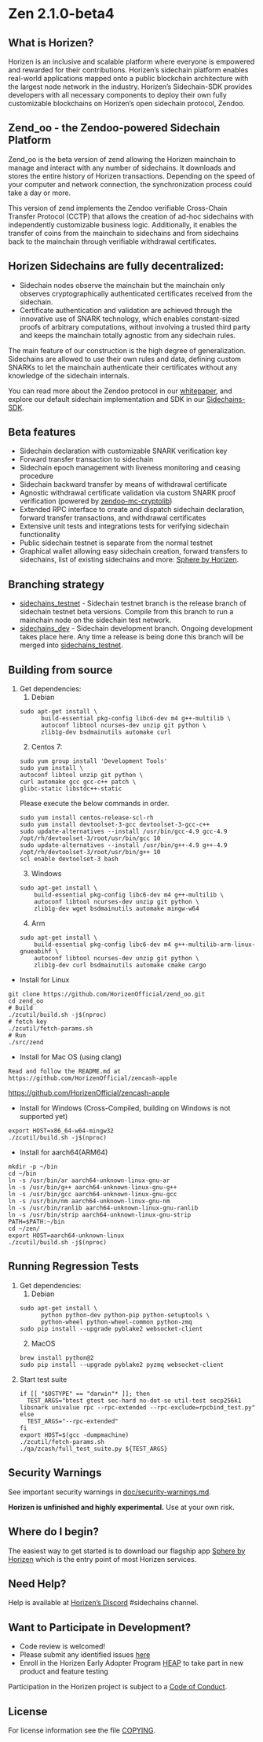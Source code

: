 Zen 2.1.0-beta4 <!---TO BE BUMPED UP UPON RELEASE -->
================
What is Horizen?
----------------
Horizen is an inclusive and scalable platform where everyone is empowered and rewarded for their contributions. Horizen’s sidechain platform enables real-world applications mapped onto a public blockchain architecture with the largest node network in the industry. Horizen’s Sidechain-SDK provides developers with all necessary components to deploy their own fully customizable blockchains on Horizen’s open sidechain protocol, Zendoo.

Zend_oo - the Zendoo-powered Sidechain Platform
----------------
Zend_oo is the beta version of zend allowing the Horizen mainchain to manage and interact with any number of sidechains. It downloads and stores the entire history of Horizen transactions. Depending on the speed of your computer and network connection, the synchronization process could take a day or more.

This version of zend implements the Zendoo verifiable Cross-Chain Transfer Protocol (CCTP) that allows the creation of ad-hoc sidechains with independently customizable business logic. Additionally, it enables the transfer of coins from the mainchain to sidechains and from sidechains back to the mainchain through verifiable withdrawal certificates.

Horizen Sidechains are fully decentralized:
----------------
- Sidechain nodes observe the mainchain but the mainchain only observes cryptographically authenticated certificates received from the sidechain.
- Certificate authentication and validation are achieved through the innovative use of SNARK technology, which enables constant-sized proofs of arbitrary computations, without involving a trusted third party and keeps the mainchain totally agnostic from any sidechain rules.

The main feature of our construction is the high degree of generalization. Sidechains are allowed to use their own rules and data, defining custom SNARKs to let the mainchain authenticate their certificates without any knowledge of the sidechain internals.

You can read more about the Zendoo protocol in our [whitepaper](https://www.horizen.global/assets/files/Horizen-Sidechain-Zendoo-A_zk-SNARK-Verifiable-Cross-Chain-Transfer-Protocol.pdf), and explore our default sidechain implementation and SDK in our [Sidechains-SDK](https://github.com/HorizenOfficial/Sidechains-SDK).

Beta features
----------------
- Sidechain declaration with customizable SNARK verification key
- Forward transfer transaction to sidechain
- Sidechain epoch management with liveness monitoring and ceasing procedure
- Sidechain backward transfer by means of withdrawal certificate
- Agnostic withdrawal certificate validation via custom SNARK proof verification (powered by [zendoo-mc-cryptolib](https://github.com/HorizenOfficial/zendoo-mc-cryptolib))
- Extended RPC interface to create and dispatch sidechain declaration, forward transfer transactions, and withdrawal certificates
- Extensive unit tests and integrations tests for verifying sidechain functionality
- Public sidechain testnet is separate from the normal testnet
- Graphical wallet allowing easy sidechain creation, forward transfers to sidechains, list of existing sidechains and more: [Sphere by Horizen](https://github.com/HorizenOfficial/Sphere_by_Horizen_Sidechain_Testnet/releases/latest).

Branching strategy
----------------
- [sidechains_testnet](https://github.com/HorizenOfficial/zend_oo/tree/sidechains_testnet) - Sidechain testnet branch is the release branch of sidechain testnet beta versions. Compile from this branch to run a mainchain node on the sidechain test network.
- [sidechains_dev](https://github.com/HorizenOfficial/zend_oo/tree/sidechains_dev) - Sidechain development branch. Ongoing development takes place here. Any time a release is being done this branch will be merged into [sidechains_testnet](https://github.com/HorizenOfficial/zend_oo/tree/sidechains_testnet).

Building from source
----------------

1. Get dependencies:
    1. Debian
    ```{r, engine='bash'}
    sudo apt-get install \
          build-essential pkg-config libc6-dev m4 g++-multilib \
          autoconf libtool ncurses-dev unzip git python \
          zlib1g-dev bsdmainutils automake curl
    ```
    2. Centos 7:
    ```{r, engine='bash')
    sudo yum group install 'Development Tools'
    sudo yum install \
    autoconf libtool unzip git python \
    curl automake gcc gcc-c++ patch \
    glibc-static libstdc++-static
    ```
    Please execute the below commands in order.
    ```{r, engine='bash')
    sudo yum install centos-release-scl-rh
    sudo yum install devtoolset-3-gcc devtoolset-3-gcc-c++
    sudo update-alternatives --install /usr/bin/gcc-4.9 gcc-4.9 /opt/rh/devtoolset-3/root/usr/bin/gcc 10
    sudo update-alternatives --install /usr/bin/g++-4.9 g++-4.9 /opt/rh/devtoolset-3/root/usr/bin/g++ 10
    scl enable devtoolset-3 bash
    ```
    3. Windows
    ```{r, engine='bash'}
    sudo apt-get install \
        build-essential pkg-config libc6-dev m4 g++-multilib \
        autoconf libtool ncurses-dev unzip git python \
        zlib1g-dev wget bsdmainutils automake mingw-w64
    ```
    4. Arm
    ```{r, engine='bash'}
    sudo apt-get install \
        build-essential pkg-config libc6-dev m4 g++-multilib-arm-linux-gnueabihf \
        autoconf libtool ncurses-dev unzip git python \
        zlib1g-dev curl bsdmainutils automake cmake cargo
    ```

* Install for Linux
```{r, engine='bash'}
git clone https://github.com/HorizenOfficial/zend_oo.git
cd zend_oo
# Build
./zcutil/build.sh -j$(nproc)
# fetch key
./zcutil/fetch-params.sh
# Run
./src/zend
```

* Install for Mac OS (using clang)

```
Read and follow the README.md at https://github.com/HorizenOfficial/zencash-apple
```

https://github.com/HorizenOfficial/zencash-apple


* Install for Windows (Cross-Compiled, building on Windows is not supported yet)

```
export HOST=x86_64-w64-mingw32
./zcutil/build.sh -j$(nproc)
```

* Install for aarch64(ARM64)

```
mkdir -p ~/bin
cd ~/bin
ln -s /usr/bin/ar aarch64-unknown-linux-gnu-ar
ln -s /usr/bin/g++ aarch64-unknown-linux-gnu-g++
ln -s /usr/bin/gcc aarch64-unknown-linux-gnu-gcc
ln -s /usr/bin/nm aarch64-unknown-linux-gnu-nm
ln -s /usr/bin/ranlib aarch64-unknown-linux-gnu-ranlib
ln -s /usr/bin/strip aarch64-unknown-linux-gnu-strip
PATH=$PATH:~/bin
cd ~/zen/
export HOST=aarch64-unknown-linux
./zcutil/build.sh -j$(nproc)
```
Running Regression Tests
----------------
1. Get dependencies:
    1. Debian
    ```{r, engine='bash'}
    sudo apt-get install \
          python python-dev python-pip python-setuptools \
          python-wheel python-wheel-common python-zmq
    sudo pip install --upgrade pyblake2 websocket-client
    ```
    2. MacOS
    ```{r, engine='bash'}
    brew install python@2
    sudo pip install --upgrade pyblake2 pyzmq websocket-client
    ```
2. Start test suite
    ```{r, engine='bash'}
    if [[ "$OSTYPE" == "darwin"* ]]; then
      TEST_ARGS="btest gtest sec-hard no-dot-so util-test secp256k1 libsnark univalue rpc --rpc-extended --rpc-exclude=rpcbind_test.py"
    else
      TEST_ARGS="--rpc-extended"
    fi
    export HOST=$(gcc -dumpmachine)
    ./zcutil/fetch-params.sh
    ./qa/zcash/full_test_suite.py ${TEST_ARGS}
    ```
    
Security Warnings
----------------

See important security warnings in [doc/security-warnings.md](doc/security-warnings.md).

**Horizen is unfinished and highly experimental.** Use at your own risk.

Where do I begin?
----------------
The easiest way to get started is to download our flagship app [Sphere by Horizen](https://github.com/HorizenOfficial/Sphere_by_Horizen_Sidechain_Testnet/releases/latest) which is the entry point of most Horizen services.

Need Help?
----------------
Help is available at [Horizen’s Discord](https://www.horizen.global/invite/discord) #sidechains channel.

Want to Participate in Development?
----------------
- Code review is welcomed!
- Please submit any identified issues [here](https://github.com/HorizenOfficial/zend_oo/issues)
- Enroll in the Horizen Early Adopter Program [HEAP](https://heap.horizen.global/) to take part in new product and feature testing

Participation in the Horizen project is subject to a [Code of Conduct](code_of_conduct.md).

License
----------------

For license information see the file [COPYING](COPYING).
